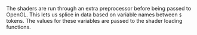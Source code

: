 The shaders are run through an extra preprocessor before being passed to OpenGL.
This lets us splice in data based on variable names between `$` tokens.
The values for these variables are passed to the shader loading functions.
